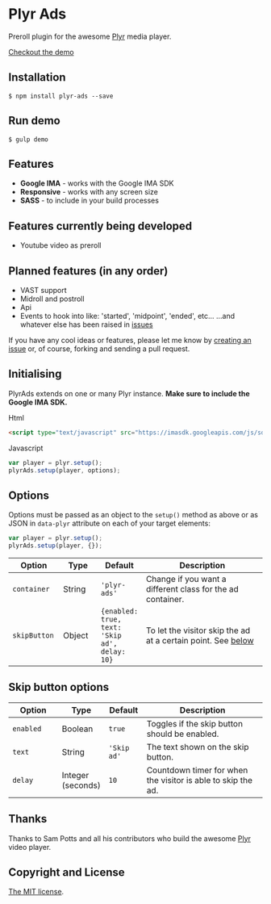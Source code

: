 # Plyr Ads
Preroll plugin for the awesome [Plyr](https://plyr.io) media player.

[Checkout the demo](https://ferdiemmen.github.io/plyr-ads/)

## Installation
    $ npm install plyr-ads --save

## Run demo
    $ gulp demo

## Features
- **Google IMA** - works with the Google IMA SDK
- **Responsive** - works with any screen size
- **SASS** - to include in your build processes

## Features currently being developed
- Youtube video as preroll

## Planned features (in any order)
- VAST support
- Midroll and postroll
- Api
- Events to hook into like: 'started', 'midpoint', 'ended', etc...
...and whatever else has been raised in [issues](https://github.com/ferdiemmen/plyr-ads/issues)

If you have any cool ideas or features, please let me know by [creating an issue](https://github.com/ferdiemmen/plyr-ads/issues/new) or, of course, forking and sending a pull request.

## Initialising

PlyrAds extends on one or many Plyr instance. **Make sure to include the Google IMA SDK.**

Html
```html
<script type="text/javascript" src="https://imasdk.googleapis.com/js/sdkloader/ima3.js"></script>
```

Javascript
```javascript
var player = plyr.setup();
plyrAds.setup(player, options);
```

## Options
Options must be passed as an object to the `setup()` method as above or as JSON in `data-plyr` attribute on each of your target elements:

```javascript
var player = plyr.setup();
plyrAds.setup(player, {});
```

<table class="table" width="100%">
  <thead>
    <tr>
      <th width="20%">Option</th>
      <th width="15%">Type</th>
      <th width="15%">Default</th>
      <th width="50%">Description</th>
    </tr>
  </thead>
  <tbody>
    <tr>
      <td><code>container</code></td>
      <td>String</td>
      <td><code>'plyr-ads'</code></td>
      <td>Change if you want a different class for the ad container.</td>
    </tr>
    <tr>
      <td><code>skipButton</code></td>
      <td>Object</td>
      <td><code>{enabled: true, text: 'Skip ad', delay: 10}</code></td>
      <td>To let the visitor skip the ad at a certain point. See <a href="#skipbutton-options">below</a></td>
    </tr>
  </tbody>
</table>  

## Skip button options

<table class="table" width="100%" id="skipbutton-options">
  <thead>
    <tr>
      <th width="20%">Option</th>
      <th width="15%">Type</th>
      <th width="15%">Default</th>
      <th width="50%">Description</th>
    </tr>
  </thead>
    <tbody>
    <tr>
      <td><code>enabled</code></td>
      <td>Boolean</td>
      <td><code>true</code></td>
      <td>Toggles if the skip button should be enabled.</td>
    </tr>
    <tr>
      <td><code>text</code></td>
      <td>String</td>
      <td><code>'Skip ad'</code></td>
      <td>The text shown on the skip button.</td>
    </tr>
    <tr>
      <td><code>delay</code></td>
      <td>Integer (seconds)</td>
      <td><code>10</code></td>
      <td>Countdown timer for when the visitor is able to skip the ad.</td>
    </tr>
  </tbody>
</table>

## Thanks
Thanks to Sam Potts and all his contributors who build the awesome [Plyr](https://plyr.io/) video player.

## Copyright and License
[The MIT license](license.md).
